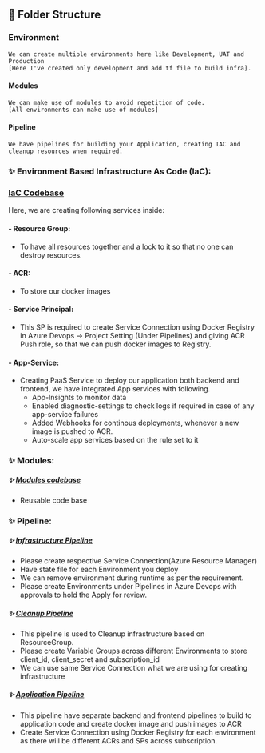 ## 🚀 Folder Structure

###   Environment
    We can create multiple environments here like Development, UAT and Production 
    [Here I've created only development and add tf file to build infra].
#### Modules
    We can make use of modules to avoid repetition of code.
    [All environments can make use of modules]
####   Pipeline
    We have pipelines for building your Application, creating IAC and cleanup resources when required.

### ✨	Environment Based Infrastructure As Code (IaC):

### [IaC Codebase](https://github.com/himani2203/react-and-spring-data-rest/tree/main/workspace/environment/development)

Here, we are creating following services inside:

#### - Resource Group:
- To have all resources together and a lock to it so that no one can destroy resources.
#### - ACR:
- To store our docker images
#### - Service Principal:
- This SP is required to create Service Connection using Docker Registry in Azure Devops -> Project Setting (Under Pipelines) and giving ACR Push role, so that we can push docker images to Registry.
#### - App-Service:
- Creating PaaS Service to deploy our application both backend and frontend, we have integrated App services with following.
    - App-Insights to monitor data
    - Enabled diagnostic-settings to check logs if required in case of any app-service failures
    - Added Webhooks for continous deployments, whenever a new image is pushed to ACR.
    - Auto-scale app services based on the rule set to it

### ✨	Modules:
##### ✨ [Modules codebase](https://github.com/himani2203/react-and-spring-data-rest/tree/main/workspace/modules)
- Reusable code base

### ✨	Pipeline:

##### ✨ [Infrastructure Pipeline](https://github.com/himani2203/react-and-spring-data-rest/tree/main/workspace/pipeline/infrastructure)
- Please create respective Service Connection(Azure Resource Manager)
- Have state file for each Environment you deploy
- We can remove environment during runtime as per the requirement.
- Please create Environments under Pipelines in Azure Devops with approvals to hold the Apply for review.

##### ✨ [Cleanup Pipeline](https://github.com/himani2203/react-and-spring-data-rest/tree/main/workspace/pipeline/cleanup)
- This pipeline is used to Cleanup infrastructure based on ResourceGroup.
- Please create Variable Groups across different Environments to store client_id, client_secret and subscription_id
- We can use same Service Connection what we are using for creating infrastructure

##### ✨ [Application Pipeline](https://github.com/himani2203/react-and-spring-data-rest/tree/main/workspace/pipeline/application)
- This pipeline have separate backend and frontend pipelines to build to application code and create docker image and push images to ACR
- Create Service Connection using Docker Registry for each environment as there will be different ACRs and SPs across subscription.